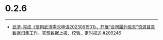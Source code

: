 # 0.2.6

---

* [武清-完成《信用武清需求申请2023061501》，开展“合同履约信息”资源目录数据归集工作，实现数据上报、校验、定时报送 #209246](http://redmine.qixinyun.com/issues/209246)
